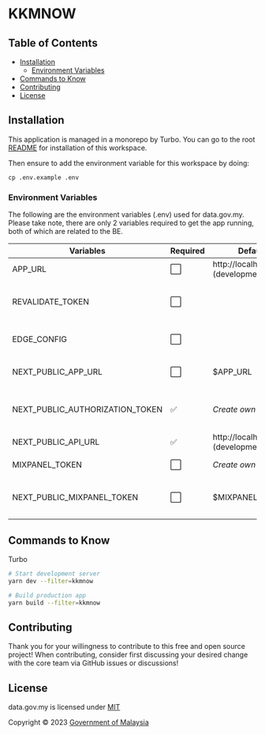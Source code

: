 # KKMNOW

## Table of Contents

- [Installation](#installation)
  - [Environment Variables](#environment-variables)
- [Commands to Know](#commands-to-know)
- [Contributing](#contributing)
- [License](#license)

## Installation

This application is managed in a monorepo by Turbo. You can go to the root [README](../../README.md#installation) for installation of this workspace.

Then ensure to add the environment variable for this workspace by doing:
```
cp .env.example .env
```

### Environment Variables

The following are the environment variables (.env) used for data.gov.my. Please take note, there are only 2 variables required to get the app running, both of which are related to the BE.

| Variables                       | Required | Default                             | Description                                     |
| ------------------------------- | -------- | ----------------------------------- | ----------------------------------------------- |
| APP_URL                         | ⬜️        | http://localhost:3000 (development) | App domain. Optional                            |
| REVALIDATE_TOKEN                | ⬜️        |                                     | BE token to revalidate staitc site. Optional    |
| EDGE_CONFIG                     | ⬜️        |                                     | Add to use rolling token. Optional             |
| NEXT_PUBLIC_APP_URL             | ⬜️       | $APP_URL                            | App domain, made public. Optional               |
| NEXT_PUBLIC_AUTHORIZATION_TOKEN | ✅       | _Create own_                        | Authorization token for AKSARA BE communication |
| NEXT_PUBLIC_API_URL             | ✅       | http://localhost:8000 (development) | AKSARA BE base URL                              |
| MIXPANEL_TOKEN                  | ⬜️      | _Create own_                        | Mixpanel token. Optional                        |
| NEXT_PUBLIC_MIXPANEL_TOKEN      | ⬜️      | $MIXPANEL_TOKEN                     | Mixpanel token, made public. Optional           |

## Commands to Know

Turbo

```bash
# Start development server
yarn dev --filter=kkmnow

# Build production app
yarn build --filter=kkmnow
```


## Contributing

Thank you for your willingness to contribute to this free and open source project! When contributing, consider first discussing your desired change with the core team via GitHub issues or discussions!

## License

data.gov.my is licensed under [MIT](/LICENSE.md)

Copyright © 2023 [Government of Malaysia](#)
